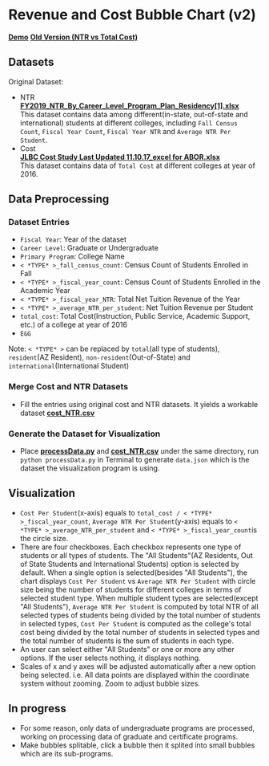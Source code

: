 # Revenue and Cost Bubble Chart (v2)
[**Demo**](https://heileman.github.io/UA-Analytics/Cost-NTR/v2/index-v2.html)
[**Old Version (NTR vs Total Cost)**](https://heileman.github.io/UA-Analytics/Cost-NTR/v1/index.html)

## Datasets
Original Dataset:
* NTR<br/>
[**FY2019_NTR_By_Career_Level_Program_Plan_Residency[1].xlsx**]()<br/>
This dataset contains data among different(in-state, out-of-state and international) students at different colleges, including `Fall Census Count`, `Fiscal Year Count`, `Fiscal Year NTR` and `Average NTR Per Student`.
* Cost<br/>
[**JLBC Cost Study Last Updated 11.10.17_excel for ABOR.xlsx**]()<br/>
This dataset contains data of `Total Cost` at different colleges at year of 2016.

## Data Preprocessing
### Dataset Entries
* `Fiscal Year`: Year of the dataset<br/>
* `Career Level`: Graduate or Undergraduate<br/>
* `Primary Program`: College Name<br/>
* `< *TYPE* >_fall_census_count`: Census Count of Students Enrolled in Fall<br/>
* `< *TYPE* >_fiscal_year_count`: Census Count of Students Enrolled in the Academic Year<br/>
* `< *TYPE* >_fiscal_year_NTR`: Total Net Tuition Revenue of the Year<br/>
* `< *TYPE* >_average_NTR_per_student`: Net Tuition Revenue per Student<br/>
* `total_cost`: Total Cost(Instruction, Public Service, Academic Support, etc.) of a college at year of 2016<br/>
* `E&G`<br/>

Note: `< *TYPE* >` can be replaced by `total`(all type of students), `resident`(AZ Resident), `non-resident`(Out-of-State) and `international`(International Student)

### Merge Cost and NTR Datasets
* Fill the entries using original cost and NTR datasets. It yields a workable dataset [**cost_NTR.csv**](https://github.com/heileman/UA-Analytics/blob/master/Cost-NTR/data/cost_NTR.csv)

### Generate the Dataset for Visualization
* Place [**processData.py**](https://github.com/heileman/UA-Analytics/blob/master/Cost-NTR/data/processData.py) and [**cost_NTR.csv**](https://github.com/heileman/UA-Analytics/blob/master/Cost-NTR/data/cost_NTR.csv) under the same directory, run `python processData.py` in Terminal to generate ```data.json``` which is the dataset the visualization program is using.


## Visualization
* `Cost Per Student`(x-axis) equals to `total_cost / < *TYPE* >_fiscal_year_count`, `Average NTR Per Student`(y-axis) equals to `< *TYPE* >_average_NTR_per_student` and `< *TYPE* >_fiscal_year_count`is the circle size.
* There are four checkboxes. Each checkbox represents one type of students or all types of students. The "All Students"(AZ Residents, Out of State Students and International Students) option is selected by default. When a single option is selected(besides "All Students"), the chart displays `Cost Per Student` vs `Average NTR Per Student` with circle size being the number of students for different colleges in terms of selected student type. When multiple student types are selected(except "All Students"), `Average NTR Per Student` is computed by total NTR of all selected types of students being divided by the total number of students in selected types, `Cost Per Student` is computed as the college's total cost being divided by the total number of students in selected types and the total number of students is the sum of students in each type.
* An user can select either "All Students" or one or more any other options. If the user selects nothing, it displays nothing.
* Scales of x and y axes will be adjusted automatically after a new option being selected. i.e. All data points are displayed within the coordinate system without zooming. Zoom to adjust bubble sizes.


## In progress
- For some reason, only data of undergraduate programs are processed, working on processing data of graduate and certificate programs.
- Make bubbles splitable, click a bubble then it splited into small bubbles which are its sub-programs.

